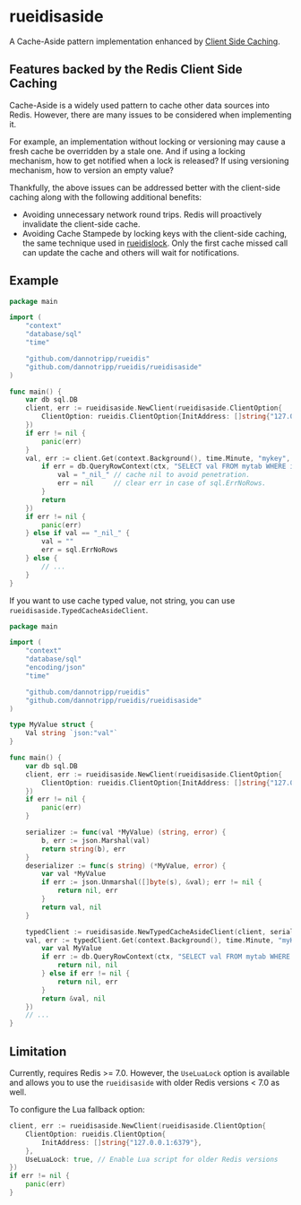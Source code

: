 # rueidisaside

A Cache-Aside pattern implementation enhanced by [Client Side Caching](https://redis.io/docs/manual/client-side-caching/).

## Features backed by the Redis Client Side Caching

Cache-Aside is a widely used pattern to cache other data sources into Redis. However, there are many issues to be considered when implementing it.

For example, an implementation without locking or versioning may cause a fresh cache be overridden by a stale one.
And if using a locking mechanism, how to get notified when a lock is released? If using versioning mechanism, how to version an empty value?

Thankfully, the above issues can be addressed better with the client-side caching along with the following additional benefits: 

* Avoiding unnecessary network round trips. Redis will proactively invalidate the client-side cache.
* Avoiding Cache Stampede by locking keys with the client-side caching, the same technique used in [rueidislock](https://github.com/dannotripp/rueidis/tree/main/rueidislock). Only the first cache missed call can update the cache and others will wait for notifications.

## Example

```go
package main

import (
	"context"
	"database/sql"
	"time"

	"github.com/dannotripp/rueidis"
	"github.com/dannotripp/rueidis/rueidisaside"
)

func main() {
	var db sql.DB
	client, err := rueidisaside.NewClient(rueidisaside.ClientOption{
		ClientOption: rueidis.ClientOption{InitAddress: []string{"127.0.0.1:6379"}},
	})
	if err != nil {
		panic(err)
	}
	val, err := client.Get(context.Background(), time.Minute, "mykey", func(ctx context.Context, key string) (val string, err error) {
		if err = db.QueryRowContext(ctx, "SELECT val FROM mytab WHERE id = ?", key).Scan(&val); err == sql.ErrNoRows {
			val = "_nil_" // cache nil to avoid penetration.
			err = nil     // clear err in case of sql.ErrNoRows.
		}
		return
	})
	if err != nil {
		panic(err)
	} else if val == "_nil_" {
		val = ""
		err = sql.ErrNoRows
	} else {
		// ...
	}
}
```

If you want to use cache typed value, not string, you can use `rueidisaside.TypedCacheAsideClient`.

```go
package main

import (
	"context"
	"database/sql"
	"encoding/json"
	"time"

	"github.com/dannotripp/rueidis"
	"github.com/dannotripp/rueidis/rueidisaside"
)

type MyValue struct {
	Val string `json:"val"`
}

func main() {
	var db sql.DB
	client, err := rueidisaside.NewClient(rueidisaside.ClientOption{
		ClientOption: rueidis.ClientOption{InitAddress: []string{"127.0.0.1:6379"}},
	})
	if err != nil {
		panic(err)
	}

	serializer := func(val *MyValue) (string, error) {
		b, err := json.Marshal(val)
		return string(b), err
	}
	deserializer := func(s string) (*MyValue, error) {
		var val *MyValue
		if err := json.Unmarshal([]byte(s), &val); err != nil {
			return nil, err
		}
		return val, nil
	}

	typedClient := rueidisaside.NewTypedCacheAsideClient(client, serializer, deserializer)
	val, err := typedClient.Get(context.Background(), time.Minute, "myKey", func(ctx context.Context, key string) (*MyValue, error) {
		var val MyValue
		if err := db.QueryRowContext(ctx, "SELECT val FROM mytab WHERE id = ?", key).Scan(&val.Val); err == sql.ErrNoRows {
			return nil, nil
		} else if err != nil {
			return nil, err
		}
		return &val, nil
	})
	// ...
}
```

## Limitation

Currently, requires Redis >= 7.0.
However, the `UseLuaLock` option is available and allows you to use the `rueidisaside` with older Redis versions < 7.0 as well.

To configure the Lua fallback option:

```go
client, err := rueidisaside.NewClient(rueidisaside.ClientOption{
    ClientOption: rueidis.ClientOption{
        InitAddress: []string{"127.0.0.1:6379"},
    },
    UseLuaLock: true, // Enable Lua script for older Redis versions
})
if err != nil {
    panic(err)
}
```
